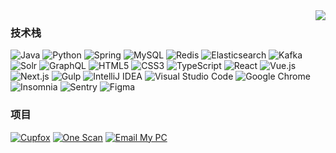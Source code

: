 <img align="right" src="https://github-readme-stats.vercel.app/api?username=Jackeriss&locale-cn&show_icons=true&hide_border=true&bg_color=192133&title_color=efb752&icon_color=efb752&text_color=70bed9">

### 技术栈

![Java](https://img.shields.io/badge/-Java-192133?style=flat-square&logo=java&logoColor=white)
![Python](https://img.shields.io/badge/-Python-192133?style=flat-square&logo=python&logoColor=white)
![Spring](https://img.shields.io/badge/-Spring-192133?style=flat-square&logo=spring&logoColor=white)
![MySQL](https://img.shields.io/badge/-MySQL-192133?style=flat-square&logo=mysql&logoColor=white)
![Redis](https://img.shields.io/badge/-Redis-192133?style=flat-square&logo=redis&logoColor=white)
![Elasticsearch](https://img.shields.io/badge/-Elasticsearch-192133?style=flat-square&logo=elasticsearch&logoColor=white)
![Kafka](https://img.shields.io/badge/-Kafka-192133?style=flat-square&logo=apache-kafka&logoColor=white)
![Solr](https://img.shields.io/badge/-Solr-192133?style=flat-square&logo=apache-solr&logoColor=white)
![GraphQL](https://img.shields.io/badge/-GraphQL-192133?style=flat-square&logo=graphql&logoColor=white)
![HTML5](https://img.shields.io/badge/-HTML5-192133?style=flat-square&logo=html5&logoColor=white)
![CSS3](https://img.shields.io/badge/-CSS3-192133?style=flat-square&logo=css3&logoColor=white)
![TypeScript](https://img.shields.io/badge/-TypeScript-192133?style=flat-square&logo=typescript&logoColor=white)
![React](https://img.shields.io/badge/-React-192133?style=flat-square&logo=react&logoColor=white)
![Vue.js](https://img.shields.io/badge/-Vue.js-192133?style=flat-square&logo=vue.js&logoColor=white)
![Next.js](https://img.shields.io/badge/-Next.js-192133?style=flat-square&logo=next.js&logoColor=white)
![Gulp](https://img.shields.io/badge/-Gulp-192133?style=flat-square&logo=gulp&logoColor=white)
![IntelliJ IDEA](https://img.shields.io/badge/-IntelliJ%20IDEA-192133?style=flat-square&logo=intellij-idea&logoColor=white)
![Visual Studio Code](https://img.shields.io/badge/-Visual%20Studio%20Code-192133?style=flat-square&logo=visual-studio-code&logoColor=white)
![Google Chrome](https://img.shields.io/badge/-Google%20Chrome-192133?style=flat-square&logo=google-chrome&logoColor=white)
![Insomnia](https://img.shields.io/badge/-Insomnia-192133?style=flat-square&logo=insomnia&logoColor=white)
![Sentry](https://img.shields.io/badge/-Sentry-192133?style=flat-square&logo=sentry&logoColor=white)
![Figma](https://img.shields.io/badge/-Figma-192133?style=flat-square&logo=figma&logoColor=white)

### 项目
[![Cupfox](https://img.shields.io/badge/Cupfox-192133?style=flat-square)](https://www.cupfox.com)
[![One Scan](https://img.shields.io/badge/One%20Scan-192133?style=flat-square)](https://one-scan.jackeriss.com)
[![Email My PC](https://img.shields.io/badge/Email%20My%20PC-192133?style=flat-square)](https://jackeriss.github.io/email_my_pc)
